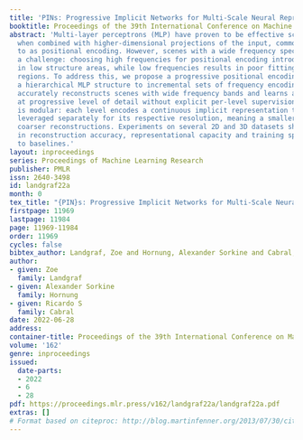 ```yaml
---
title: 'PINs: Progressive Implicit Networks for Multi-Scale Neural Representations'
booktitle: Proceedings of the 39th International Conference on Machine Learning
abstract: 'Multi-layer perceptrons (MLP) have proven to be effective scene encoders
  when combined with higher-dimensional projections of the input, commonly referred
  to as positional encoding. However, scenes with a wide frequency spectrum remain
  a challenge: choosing high frequencies for positional encoding introduces noise
  in low structure areas, while low frequencies results in poor fitting of detailed
  regions. To address this, we propose a progressive positional encoding, exposing
  a hierarchical MLP structure to incremental sets of frequency encodings. Our model
  accurately reconstructs scenes with wide frequency bands and learns a scene representation
  at progressive level of detail without explicit per-level supervision. The architecture
  is modular: each level encodes a continuous implicit representation that can be
  leveraged separately for its respective resolution, meaning a smaller network for
  coarser reconstructions. Experiments on several 2D and 3D datasets shows improvements
  in reconstruction accuracy, representational capacity and training speed compared
  to baselines.'
layout: inproceedings
series: Proceedings of Machine Learning Research
publisher: PMLR
issn: 2640-3498
id: landgraf22a
month: 0
tex_title: "{PIN}s: Progressive Implicit Networks for Multi-Scale Neural Representations"
firstpage: 11969
lastpage: 11984
page: 11969-11984
order: 11969
cycles: false
bibtex_author: Landgraf, Zoe and Hornung, Alexander Sorkine and Cabral, Ricardo S
author:
- given: Zoe
  family: Landgraf
- given: Alexander Sorkine
  family: Hornung
- given: Ricardo S
  family: Cabral
date: 2022-06-28
address:
container-title: Proceedings of the 39th International Conference on Machine Learning
volume: '162'
genre: inproceedings
issued:
  date-parts:
  - 2022
  - 6
  - 28
pdf: https://proceedings.mlr.press/v162/landgraf22a/landgraf22a.pdf
extras: []
# Format based on citeproc: http://blog.martinfenner.org/2013/07/30/citeproc-yaml-for-bibliographies/
---
```

